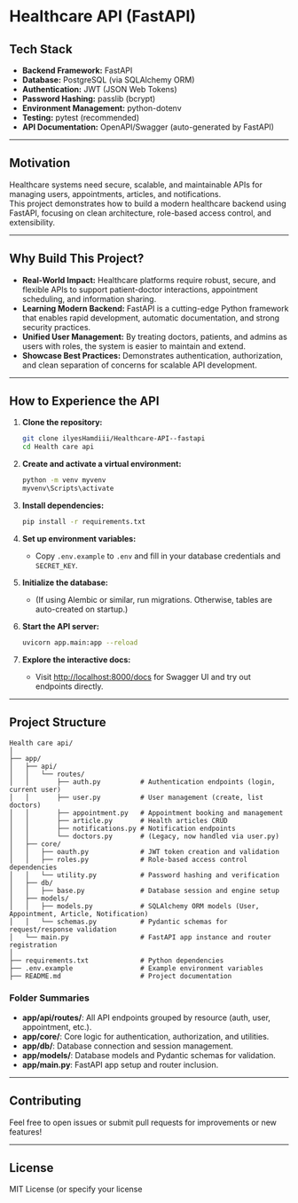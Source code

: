 # Healthcare API (FastAPI)

## Tech Stack

- **Backend Framework:** FastAPI
- **Database:** PostgreSQL (via SQLAlchemy ORM)
- **Authentication:** JWT (JSON Web Tokens)
- **Password Hashing:** passlib (bcrypt)
- **Environment Management:** python-dotenv
- **Testing:** pytest (recommended)
- **API Documentation:** OpenAPI/Swagger (auto-generated by FastAPI)

---

## Motivation

Healthcare systems need secure, scalable, and maintainable APIs for managing users, appointments, articles, and notifications.  
This project demonstrates how to build a modern healthcare backend using FastAPI, focusing on clean architecture, role-based access control, and extensibility.

---

## Why Build This Project?

- **Real-World Impact:** Healthcare platforms require robust, secure, and flexible APIs to support patient-doctor interactions, appointment scheduling, and information sharing.
- **Learning Modern Backend:** FastAPI is a cutting-edge Python framework that enables rapid development, automatic documentation, and strong security practices.
- **Unified User Management:** By treating doctors, patients, and admins as users with roles, the system is easier to maintain and extend.
- **Showcase Best Practices:** Demonstrates authentication, authorization, and clean separation of concerns for scalable API development.

---

## How to Experience the API

1. **Clone the repository:**
   ```sh
   git clone ilyesHamdiii/Healthcare-API--fastapi
   cd Health care api
   ```

2. **Create and activate a virtual environment:**
   ```sh
   python -m venv myvenv
   myvenv\Scripts\activate
   ```

3. **Install dependencies:**
   ```sh
   pip install -r requirements.txt
   ```

4. **Set up environment variables:**
   - Copy `.env.example` to `.env` and fill in your database credentials and `SECRET_KEY`.

5. **Initialize the database:**
   - (If using Alembic or similar, run migrations. Otherwise, tables are auto-created on startup.)

6. **Start the API server:**
   ```sh
   uvicorn app.main:app --reload
   ```

7. **Explore the interactive docs:**
   - Visit [http://localhost:8000/docs](http://localhost:8000/docs) for Swagger UI and try out endpoints directly.

---

## Project Structure

```
Health care api/
│
├── app/
│   ├── api/
│   │   └── routes/
│   │       ├── auth.py          # Authentication endpoints (login, current user)
│   │       ├── user.py          # User management (create, list doctors)
│   │       ├── appointment.py   # Appointment booking and management
│   │       ├── article.py       # Health articles CRUD
│   │       ├── notifications.py # Notification endpoints
│   │       └── doctors.py       # (Legacy, now handled via user.py)
│   ├── core/
│   │   ├── oauth.py             # JWT token creation and validation
│   │   ├── roles.py             # Role-based access control dependencies
│   │   └── utility.py           # Password hashing and verification
│   ├── db/
│   │   ├── base.py              # Database session and engine setup
│   ├── models/
│   │   ├── models.py            # SQLAlchemy ORM models (User, Appointment, Article, Notification)
│   │   └── schemas.py           # Pydantic schemas for request/response validation
│   └── main.py                  # FastAPI app instance and router registration
│
├── requirements.txt             # Python dependencies
├── .env.example                 # Example environment variables
├── README.md                    # Project documentation
```

### Folder Summaries

- **app/api/routes/**: All API endpoints grouped by resource (auth, user, appointment, etc.).
- **app/core/**: Core logic for authentication, authorization, and utilities.
- **app/db/**: Database connection and session management.
- **app/models/**: Database models and Pydantic schemas for validation.
- **app/main.py**: FastAPI app setup and router inclusion.

---

## Contributing

Feel free to open issues or submit pull requests for improvements or new features!

---

## License

MIT License (or specify your license
